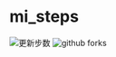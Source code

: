 # mi_steps
![更新步数](https://github.com/dooooling/mi_steps/actions/workflows/rust.yml/badge.svg)
![github forks](https://badgen.net/github/forks/micromatch/micromatch)